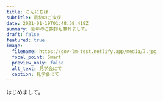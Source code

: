 ```yaml
---
title: こんにちは
subtitle: 最初のご挨拶
date: 2021-01-19T01:48:58.418Z
summary: 新年のご挨拶も兼ねまして。
draft: false
featured: true
image:
  filename: https://gov-lm-test.netlify.app/media/7.jpg
  focal_point: Smart
  preview_only: false
  alt_text: 見学会にて
  caption: 見学会にて
---
```

はじめまして。